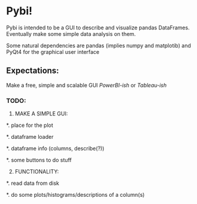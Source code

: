 # Pybi! 


Pybi is intended to be a GUI to describe and visualize pandas DataFrames. Eventually make some simple data analysis on them.

Some natural dependencies are pandas (implies numpy and matplotib) and PyQt4 for the graphical user interface

## Expectations:

Make a free, simple and scalable GUI *PowerBI-ish* or *Tableau-ish* 

### TODO:
1. MAKE A SIMPLE GUI:

*. place for the plot

*. dataframe loader

*. dataframe info (columns, describe(?)) 

*. some buttons to do stuff

2. FUNCTIONALITY:

*. read data from disk

*. do some plots/histograms/descriptions of a column(s)
